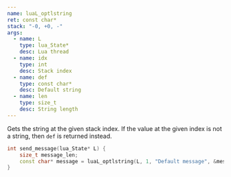 ```yaml
---
name: luaL_optlstring
ret: const char*
stack: "-0, +0, -"
args:
  - name: L
    type: lua_State*
    desc: Lua thread
  - name: idx
    type: int
    desc: Stack index
  - name: def
    type: const char*
    desc: Default string
  - name: len
    type: size_t
    desc: String length
---
```


Gets the string at the given stack index. If the value at the given index is not a string, then `def` is returned instead.

```cpp title="Example"
int send_message(lua_State* L) {
	size_t message_len;
	const char* message = luaL_optlstring(L, 1, "Default message", &message_len);
}
```
